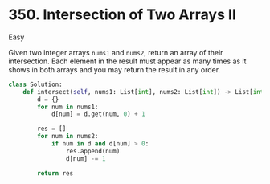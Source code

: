 # 350. Intersection of Two Arrays II

Easy

Given two integer arrays `nums1` and `nums2`, return an array of their intersection. Each element in the result must appear as many times as it shows in both arrays and you may return the result in any order.

```python
class Solution:
    def intersect(self, nums1: List[int], nums2: List[int]) -> List[int]:
        d = {}
        for num in nums1:
            d[num] = d.get(num, 0) + 1

        res = []
        for num in nums2:
            if num in d and d[num] > 0:
                res.append(num)
                d[num] -= 1

        return res
```
